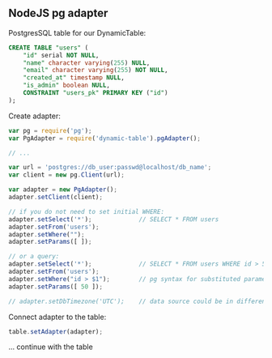 NodeJS pg adapter
-----------------

PostgresSQL table for our DynamicTable:

```sql
CREATE TABLE "users" (
    "id" serial NOT NULL,
    "name" character varying(255) NULL,
    "email" character varying(255) NOT NULL,
    "created_at" timestamp NULL,
    "is_admin" boolean NULL,
    CONSTRAINT "users_pk" PRIMARY KEY ("id")
);
```

Create adapter:

```javascript
var pg = require('pg');
var PgAdapter = require('dynamic-table').pgAdapter();

// ...

var url = 'postgres://db_user:passwd@localhost/db_name';
var client = new pg.Client(url);

var adapter = new PgAdapter();
adapter.setClient(client);

// if you do not need to set initial WHERE:
adapter.setSelect('*');             // SELECT * FROM users
adapter.setFrom('users');
adapter.setWhere("");
adapter.setParams([ ]);

// or a query:
adapter.setSelect('*');             // SELECT * FROM users WHERE id > 50
adapter.setFrom('users');
adapter.setWhere("id > $1");        // pg syntax for substituted parameters
adapter.setParams([ 50 ]);

// adapter.setDbTimezone('UTC');    // data source could be in different timezone
```

Connect adapter to the table:

```javascript
table.setAdapter(adapter);
```

... continue with the table
